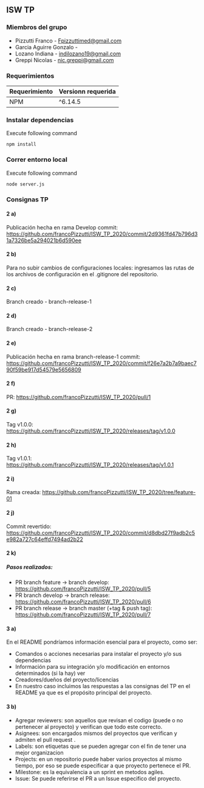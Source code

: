 ## ISW TP

### Miembros del grupo
- Pizzutti Franco - Fpizzuttimed@gmail.com
- Garcia Aguirre Gonzalo - 
- Lozano Indiana - indilozano19@gmail.com
- Greppi Nicolas - nic.greppi@gmail.com

### Requerimientos

| Requerimiento                | Versionn requerida          |
|------------------------------|-----------------------------|
|  NPM                         | ^6.14.5                     |


### Instalar dependencias
Execute following command 

```
npm install
```

### Correr entorno local
Execute following command 

```
node server.js
```

### Consignas TP 

#### 2 a)
Publicación hecha en rama Develop 
commit: https://github.com/francoPizzutti/ISW_TP_2020/commit/2d9361fd47b796d31a7326be5a294021b6d590ee

#### 2 b)
Para no subir cambios de configuraciones locales: ingresamos las rutas de los archivos de configuración en el 
.gitignore del repositorio.

#### 2 c)
Branch creado - branch-release-1

#### 2 d)
Branch creado - branch-release-2

#### 2 e)
Publicación hecha en rama branch-release-1
commit: https://github.com/francoPizzutti/ISW_TP_2020/commit/f26e7a2b7a9baec790f59be917d54579e5656809

#### 2 f)
PR: https://github.com/francoPizzutti/ISW_TP_2020/pull/1

#### 2 g) 
Tag v1.0.0: https://github.com/francoPizzutti/ISW_TP_2020/releases/tag/v1.0.0

#### 2 h)
Tag v1.0.1: https://github.com/francoPizzutti/ISW_TP_2020/releases/tag/v1.0.1

#### 2 i) 
Rama creada: https://github.com/francoPizzutti/ISW_TP_2020/tree/feature-01

#### 2 j)
Commit revertido: https://github.com/francoPizzutti/ISW_TP_2020/commit/d8dbd27f9adb2c5e982a727c64effd7494ad2b22

#### 2 k)

##### Pasos realizados: 

- PR branch feature -> branch develop: https://github.com/francoPizzutti/ISW_TP_2020/pull/5
- PR branch develop -> branch release: https://github.com/francoPizzutti/ISW_TP_2020/pull/6
- PR branch release -> branch master (+tag & push tag): https://github.com/francoPizzutti/ISW_TP_2020/pull/7

#### 3 a)
En el README pondríamos información esencial para el proyecto, como ser:
- Comandos o acciones necesarias para instalar el proyecto y/o sus dependencias
- Información para su integración y/o modificación en entornos determinados (si la hay) ver 
- Creadores/dueños del proyecto/licencias
- En nuestro caso incluimos las respuestas a las consignas del TP en el README ya que es el propósito principal del proyecto.

#### 3 b)
- Agregar reviewers: son aquellos que revisan el codigo (puede o no pertenecer al proyecto) y verifican que todo este correcto.
- Asignees: son encargados mismos del proyectos que verifican y admiten el pull request .
- Labels: son etiquetas que se pueden agregar con el fin de tener una mejor organizacion
- Projects: en un repositorio puede haber varios proyectos al mismo tiempo, por eso se puede especificar a que proyecto pertenece el PR.
- Milestone: es la equivalencia a un sprint en metodos agiles.
- Issue: Se puede referirse el PR a un Issue especifico del proyecto.
